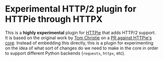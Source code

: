 # Experimental HTTP/2 plugin for HTTPie through HTTPX

This is a **highly experimental** plugin for [HTTPie](https://github.com/httpie/httpie)
that adds HTTP/2 support. It is based on the original work by [Tom Christie](https://github.com/tomchristie) on a [PR against HTTPie's core](https://github.com/httpie/httpie/pull/972). Instead of embedding this directly, this is a plugin for experimenting on the idea of what sort of changes do we need to make in the core in order to support different Python backends (`requests`, `httpx`, etc).
